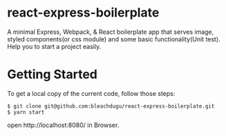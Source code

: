 # react-express-boilerplate
A minimal Express, Webpack, &amp; React boilerplate app that serves image, styled components(or css module)  and some basic functionality(Unit test). Help you to start a project easily.


# Getting Started
To get a local copy of the current code, follow those steps:

    $ git clone git@github.com:bleachdugu/react-express-boilerplate.git
    $ yarn start
    
open http://localhost:8080/ in Browser.
